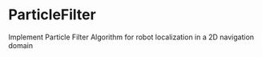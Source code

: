 # ParticleFilter
Implement Particle Filter Algorithm for robot localization in a 2D navigation domain
